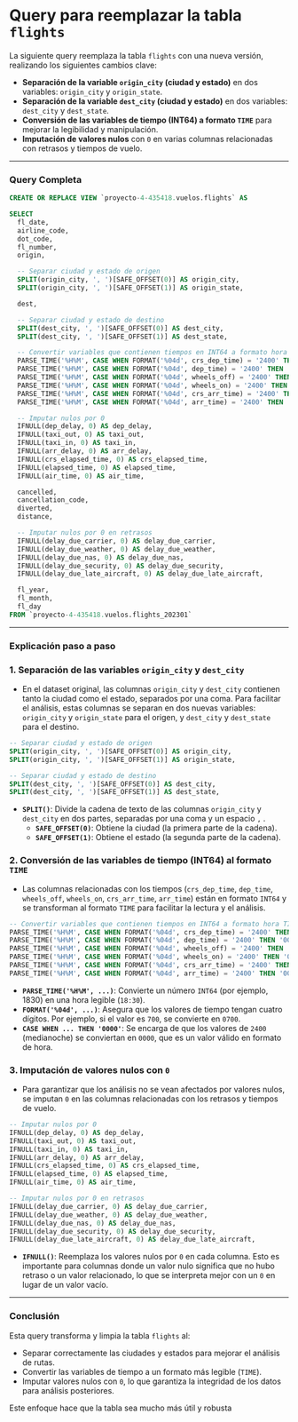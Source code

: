 # **Query para reemplazar la tabla `flights`**

La siguiente query reemplaza la tabla `flights` con una nueva versión, realizando los siguientes cambios clave:

- **Separación de la variable `origin_city` (ciudad y estado)** en dos variables: `origin_city` y `origin_state`.
- **Separación de la variable `dest_city` (ciudad y estado)** en dos variables: `dest_city` y `dest_state`.
- **Conversión de las variables de tiempo (INT64) a formato `TIME`** para mejorar la legibilidad y manipulación.
- **Imputación de valores nulos** con `0` en varias columnas relacionadas con retrasos y tiempos de vuelo.

---

### Query Completa

```sql
CREATE OR REPLACE VIEW `proyecto-4-435418.vuelos.flights` AS

SELECT
  fl_date,
  airline_code,
  dot_code,
  fl_number,
  origin,

  -- Separar ciudad y estado de origen
  SPLIT(origin_city, ', ')[SAFE_OFFSET(0)] AS origin_city,
  SPLIT(origin_city, ', ')[SAFE_OFFSET(1)] AS origin_state,

  dest,

  -- Separar ciudad y estado de destino
  SPLIT(dest_city, ', ')[SAFE_OFFSET(0)] AS dest_city,
  SPLIT(dest_city, ', ')[SAFE_OFFSET(1)] AS dest_state,

  -- Convertir variables que contienen tiempos en INT64 a formato hora TIME
  PARSE_TIME('%H%M', CASE WHEN FORMAT('%04d', crs_dep_time) = '2400' THEN '0000' ELSE FORMAT('%04d', crs_dep_time) END) AS crs_dep_time,
  PARSE_TIME('%H%M', CASE WHEN FORMAT('%04d', dep_time) = '2400' THEN '0000' ELSE FORMAT('%04d', dep_time) END) AS dep_time,
  PARSE_TIME('%H%M', CASE WHEN FORMAT('%04d', wheels_off) = '2400' THEN '0000' ELSE FORMAT('%04d', wheels_off) END) AS wheels_off,
  PARSE_TIME('%H%M', CASE WHEN FORMAT('%04d', wheels_on) = '2400' THEN '0000' ELSE FORMAT('%04d', wheels_on) END) AS wheels_on,
  PARSE_TIME('%H%M', CASE WHEN FORMAT('%04d', crs_arr_time) = '2400' THEN '0000' ELSE FORMAT('%04d', crs_arr_time) END) AS crs_arr_time,
  PARSE_TIME('%H%M', CASE WHEN FORMAT('%04d', arr_time) = '2400' THEN '0000' ELSE FORMAT('%04d', arr_time) END) AS arr_time,

  -- Imputar nulos por 0
  IFNULL(dep_delay, 0) AS dep_delay,
  IFNULL(taxi_out, 0) AS taxi_out,
  IFNULL(taxi_in, 0) AS taxi_in,
  IFNULL(arr_delay, 0) AS arr_delay,
  IFNULL(crs_elapsed_time, 0) AS crs_elapsed_time,
  IFNULL(elapsed_time, 0) AS elapsed_time,
  IFNULL(air_time, 0) AS air_time,

  cancelled,
  cancellation_code,
  diverted,
  distance,

  -- Imputar nulos por 0 en retrasos
  IFNULL(delay_due_carrier, 0) AS delay_due_carrier,
  IFNULL(delay_due_weather, 0) AS delay_due_weather,
  IFNULL(delay_due_nas, 0) AS delay_due_nas,
  IFNULL(delay_due_security, 0) AS delay_due_security,
  IFNULL(delay_due_late_aircraft, 0) AS delay_due_late_aircraft,

  fl_year,
  fl_month,
  fl_day
FROM `proyecto-4-435418.vuelos.flights_202301`

```

---

### Explicación paso a paso

### **1. Separación de las variables `origin_city` y `dest_city`**

- En el dataset original, las columnas `origin_city` y `dest_city` contienen tanto la ciudad como el estado, separados por una coma. Para facilitar el análisis, estas columnas se separan en dos nuevas variables: `origin_city` y `origin_state` para el origen, y `dest_city` y `dest_state` para el destino.

```sql
-- Separar ciudad y estado de origen
SPLIT(origin_city, ', ')[SAFE_OFFSET(0)] AS origin_city,
SPLIT(origin_city, ', ')[SAFE_OFFSET(1)] AS origin_state,

-- Separar ciudad y estado de destino
SPLIT(dest_city, ', ')[SAFE_OFFSET(0)] AS dest_city,
SPLIT(dest_city, ', ')[SAFE_OFFSET(1)] AS dest_state,

```

- **`SPLIT()`**: Divide la cadena de texto de las columnas `origin_city` y `dest_city` en dos partes, separadas por una coma y un espacio `,` .
    - **`SAFE_OFFSET(0)`**: Obtiene la ciudad (la primera parte de la cadena).
    - **`SAFE_OFFSET(1)`**: Obtiene el estado (la segunda parte de la cadena).

### **2. Conversión de las variables de tiempo (INT64) al formato `TIME`**

- Las columnas relacionadas con los tiempos (`crs_dep_time`, `dep_time`, `wheels_off`, `wheels_on`, `crs_arr_time`, `arr_time`) están en formato `INT64` y se transforman al formato `TIME` para facilitar la lectura y el análisis.

```sql
-- Convertir variables que contienen tiempos en INT64 a formato hora TIME
PARSE_TIME('%H%M', CASE WHEN FORMAT('%04d', crs_dep_time) = '2400' THEN '0000' ELSE FORMAT('%04d', crs_dep_time) END) AS crs_dep_time,
PARSE_TIME('%H%M', CASE WHEN FORMAT('%04d', dep_time) = '2400' THEN '0000' ELSE FORMAT('%04d', dep_time) END) AS dep_time,
PARSE_TIME('%H%M', CASE WHEN FORMAT('%04d', wheels_off) = '2400' THEN '0000' ELSE FORMAT('%04d', wheels_off) END) AS wheels_off,
PARSE_TIME('%H%M', CASE WHEN FORMAT('%04d', wheels_on) = '2400' THEN '0000' ELSE FORMAT('%04d', wheels_on) END) AS wheels_on,
PARSE_TIME('%H%M', CASE WHEN FORMAT('%04d', crs_arr_time) = '2400' THEN '0000' ELSE FORMAT('%04d', crs_arr_time) END) AS crs_arr_time,
PARSE_TIME('%H%M', CASE WHEN FORMAT('%04d', arr_time) = '2400' THEN '0000' ELSE FORMAT('%04d', arr_time) END) AS arr_time,

```

- **`PARSE_TIME('%H%M', ...)`**: Convierte un número `INT64` (por ejemplo, 1830) en una hora legible (`18:30`).
- **`FORMAT('%04d', ...)`**: Asegura que los valores de tiempo tengan cuatro dígitos. Por ejemplo, si el valor es `700`, se convierte en `0700`.
- **`CASE WHEN ... THEN '0000'`**: Se encarga de que los valores de `2400` (medianoche) se conviertan en `0000`, que es un valor válido en formato de hora.

### **3. Imputación de valores nulos con `0`**

- Para garantizar que los análisis no se vean afectados por valores nulos, se imputan `0` en las columnas relacionadas con los retrasos y tiempos de vuelo.

```sql
-- Imputar nulos por 0
IFNULL(dep_delay, 0) AS dep_delay,
IFNULL(taxi_out, 0) AS taxi_out,
IFNULL(taxi_in, 0) AS taxi_in,
IFNULL(arr_delay, 0) AS arr_delay,
IFNULL(crs_elapsed_time, 0) AS crs_elapsed_time,
IFNULL(elapsed_time, 0) AS elapsed_time,
IFNULL(air_time, 0) AS air_time,

```

```sql
-- Imputar nulos por 0 en retrasos
IFNULL(delay_due_carrier, 0) AS delay_due_carrier,
IFNULL(delay_due_weather, 0) AS delay_due_weather,
IFNULL(delay_due_nas, 0) AS delay_due_nas,
IFNULL(delay_due_security, 0) AS delay_due_security,
IFNULL(delay_due_late_aircraft, 0) AS delay_due_late_aircraft,

```

- **`IFNULL()`**: Reemplaza los valores nulos por `0` en cada columna. Esto es importante para columnas donde un valor nulo significa que no hubo retraso o un valor relacionado, lo que se interpreta mejor con un `0` en lugar de un valor vacío.

---

### **Conclusión**

Esta query transforma y limpia la tabla `flights` al:

- Separar correctamente las ciudades y estados para mejorar el análisis de rutas.
- Convertir las variables de tiempo a un formato más legible (`TIME`).
- Imputar valores nulos con `0`, lo que garantiza la integridad de los datos para análisis posteriores.

Este enfoque hace que la tabla sea mucho más útil y robusta
